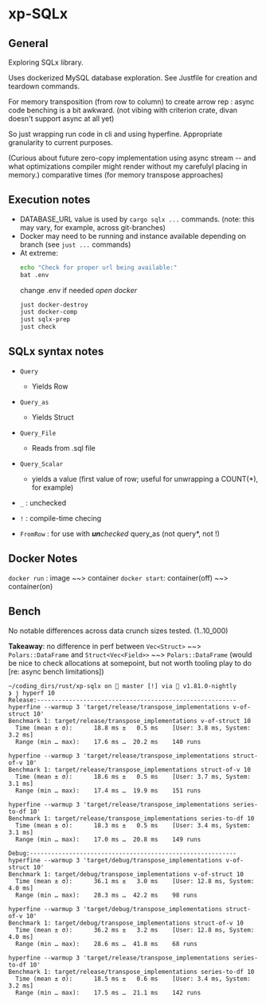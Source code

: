 # xp-SQLx


## General
Exploring SQLx library.

Uses dockerized MySQL database exploration.
See Justfile for creation and teardown commands.

For memory transposition (from row to column) to create arrow rep :
async code benching is a bit awkward.  (not vibing with criterion crate, divan doesn't support async at all yet)

So just wrapping run code in cli and using hyperfine.  Appropriate granularity to current purposes.

(Curious about future zero-copy implementation using async stream -- and what optimizations compiler might render without my carefulyl placing in memory.)
comparative times (for memory transpose approaches)

## Execution notes
- DATABASE_URL value is used by `cargo sqlx ...` commands. (note: this may vary, for example, across git-branches)
- Docker may need to be running and instance available depending on branch (see `just ...` commands)
- At extreme:
    ```zsh
    echo "Check for proper url being available:"
    bat .env
    ```
    change .env if needed
    *open docker*
    ```zsh
    just docker-destroy
    just docker-comp
    just sqlx-prep
    just check
    ```


## SQLx syntax notes
- `Query`
  - Yields Row
- `Query_as`
  - Yields Struct
- `Query_File`
  - Reads from .sql file
- `Query_Scalar`
  - yields a value (first value of row; useful for unwrapping a COUNT(*), for example)

- `_` : unchecked
- `!` : compile-time checing
- `FromRow` : for use with ***un**checked* query_as (not query*, not !)

## Docker Notes

`docker run` : image ~~> container
`docker start`: container(off) ~~> container(on)

## Bench
No notable differences across data crunch sizes tested. (1..10_000)

**Takeaway**: no difference in perf between `Vec<Struct>` ~~> `Polars::DataFrame` and `Struct<Vec<Field>>` ~~> `Polars::DataFrame`
(would be nice to check allocations at somepoint, but not worth tooling play to do [re: async bench limitations])

```shell
~/coding_dirs/rust/xp-sqlx on  master [!] via 🦀 v1.81.0-nightly
❯ j hyperf 10
Release:--------------------------------------------------------
hyperfine --warmup 3 'target/release/transpose_implementations v-of-struct 10'
Benchmark 1: target/release/transpose_implementations v-of-struct 10
  Time (mean ± σ):      18.8 ms ±   0.5 ms    [User: 3.8 ms, System: 3.2 ms]
  Range (min … max):    17.6 ms …  20.2 ms    140 runs

hyperfine --warmup 3 'target/release/transpose_implementations struct-of-v 10'
Benchmark 1: target/release/transpose_implementations struct-of-v 10
  Time (mean ± σ):      18.6 ms ±   0.5 ms    [User: 3.7 ms, System: 3.1 ms]
  Range (min … max):    17.4 ms …  19.9 ms    151 runs

hyperfine --warmup 3 'target/release/transpose_implementations series-to-df 10'
Benchmark 1: target/release/transpose_implementations series-to-df 10
  Time (mean ± σ):      18.3 ms ±   0.5 ms    [User: 3.4 ms, System: 3.1 ms]
  Range (min … max):    17.0 ms …  20.8 ms    149 runs

Debug:----------------------------------------------------------
hyperfine --warmup 3 'target/debug/transpose_implementations v-of-struct 10'
Benchmark 1: target/debug/transpose_implementations v-of-struct 10
  Time (mean ± σ):      36.1 ms ±   3.0 ms    [User: 12.8 ms, System: 4.0 ms]
  Range (min … max):    28.3 ms …  42.2 ms    98 runs

hyperfine --warmup 3 'target/debug/transpose_implementations struct-of-v 10'
Benchmark 1: target/debug/transpose_implementations struct-of-v 10
  Time (mean ± σ):      36.2 ms ±   3.2 ms    [User: 12.8 ms, System: 4.0 ms]
  Range (min … max):    28.6 ms …  41.8 ms    68 runs

hyperfine --warmup 3 'target/release/transpose_implementations series-to-df 10'
Benchmark 1: target/release/transpose_implementations series-to-df 10
  Time (mean ± σ):      18.5 ms ±   0.6 ms    [User: 3.4 ms, System: 3.2 ms]
  Range (min … max):    17.5 ms …  21.1 ms    142 runs
```
